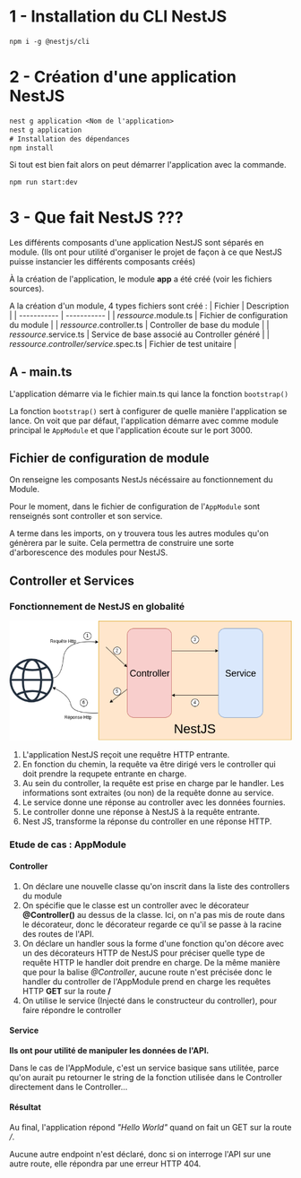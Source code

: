 # 1 - Installation du CLI NestJS
```properties
npm i -g @nestjs/cli
```
# 2 - Création d'une application NestJS
```properties
nest g application <Nom de l'application>
nest g application
# Installation des dépendances
npm install
```

Si tout est bien fait alors on peut démarrer l'application avec la commande.
```properties
npm run start:dev
```

# 3 - Que fait NestJS ???
Les différents composants d'une application NestJS sont séparés en module. (Ils ont pour utilité d'organiser le projet de façon à ce que NestJS puisse instancier les différents composants créés)

À la création de l'application, le module **app** a été créé (voir les fichiers sources).

A la création d'un module, 4 types fichiers sont créé :
| Fichier | Description |
| ----------- | ----------- |
| *ressource*.module.ts | Fichier de configuration du module |
| *ressource*.controller.ts | Controller de base du module |
| *ressource*.service.ts | Service de base associé au Controller généré |
| *ressource*.*controller/service*.spec.ts | Fichier de test unitaire |

## A - main.ts
L'application démarre via le fichier main.ts qui lance la fonction `bootstrap()`

La fonction `bootstrap()` sert à configurer de quelle manière l'application se lance. On voit que par défaut, l'application démarre avec comme module principal le `AppModule` et que l'application écoute sur le port 3000.

## Fichier de configuration de module
On renseigne les composants NestJs nécéssaire au fonctionnement du Module.

Pour le moment, dans le fichier de configuration de l'`AppModule` sont renseignés sont controller et son service.

A terme dans les imports, on y trouvera tous les autres modules qu'on génèrera par le suite. Cela permettra de construire une sorte d'arborescence des modules pour NestJS.

## Controller et Services 
### Fonctionnement de NestJS en globalité
![alt text](img/NestJS%20Global%20fonctionnement.drawio.png)
1. L'application NestJS reçoit une requêtre HTTP entrante.
2. En fonction du chemin, la requête va être dirigé vers le controller qui doit prendre la requpete entrante en charge.
3. Au sein du controller, la requête est prise en charge par le handler. Les informations sont extraites (ou non) de la requête donne au service.
4. Le service donne une réponse au controller avec les données fournies.
5. Le controller donne une réponse à NestJS à la requête entrante.
6. Nest JS, transforme la réponse du controller en une réponse HTTP.

### Etude de cas : AppModule
#### Controller
1. On déclare une nouvelle classe qu'on inscrit dans la liste des controllers du module
2. On spécifie que le classe est un controller avec le décorateur **@Controller()** au dessus de la classe. Ici, on n'a pas mis de route dans le décorateur, donc le décorateur regarde ce qu'il se passe à la racine des routes de l'API.
3. On déclare un handler sous la forme d'une fonction qu'on décore avec un des décorateurs HTTP de NestJS pour préciser quelle type de requête HTTP le handler doit prendre en charge. De la même manière que pour la balise *@Controller*, aucune route n'est précisée donc le handler du controller de l'AppModule prend en charge les requêtes HTTP **GET** sur la route **/**
4. On utilise le service (Injecté dans le constructeur du controller), pour faire répondre le controller
#### Service
**Ils ont pour utilité de manipuler les données de l'API.**

 Dans le cas de l'AppModule, c'est un service basique sans utilitée, parce qu'on aurait pu retourner le string de la fonction utilisée dans le Controller directement dans le Controller...

#### Résultat
Au final, l'application répond *"Hello World"* quand on fait un GET sur la route */*.


Aucune autre endpoint n'est déclaré, donc si on interroge l'API sur une autre route, elle répondra par une erreur HTTP 404.